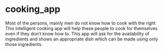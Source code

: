 # cooking_app
Most of the persons, mainly men do not know how to cook with the right This intelligent cooking app will help these people to cook for themselves even if they don’t know how to. This app will ask for the availability of ingredients and shows an appropriate dish which can be made using only those ingredients.
